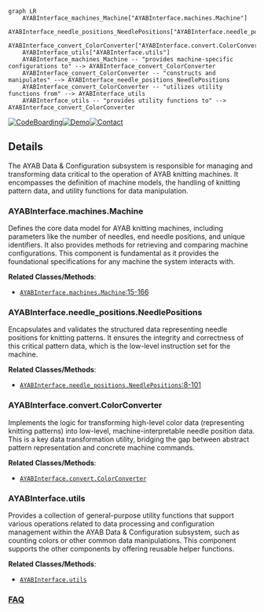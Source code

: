 ```mermaid
graph LR
    AYABInterface_machines_Machine["AYABInterface.machines.Machine"]
    AYABInterface_needle_positions_NeedlePositions["AYABInterface.needle_positions.NeedlePositions"]
    AYABInterface_convert_ColorConverter["AYABInterface.convert.ColorConverter"]
    AYABInterface_utils["AYABInterface.utils"]
    AYABInterface_machines_Machine -- "provides machine-specific configurations to" --> AYABInterface_convert_ColorConverter
    AYABInterface_convert_ColorConverter -- "constructs and manipulates" --> AYABInterface_needle_positions_NeedlePositions
    AYABInterface_convert_ColorConverter -- "utilizes utility functions from" --> AYABInterface_utils
    AYABInterface_utils -- "provides utility functions to" --> AYABInterface_convert_ColorConverter
```

[![CodeBoarding](https://img.shields.io/badge/Generated%20by-CodeBoarding-9cf?style=flat-square)](https://github.com/CodeBoarding/GeneratedOnBoardings)[![Demo](https://img.shields.io/badge/Try%20our-Demo-blue?style=flat-square)](https://www.codeboarding.org/demo)[![Contact](https://img.shields.io/badge/Contact%20us%20-%20contact@codeboarding.org-lightgrey?style=flat-square)](mailto:contact@codeboarding.org)

## Details

The AYAB Data & Configuration subsystem is responsible for managing and transforming data critical to the operation of AYAB knitting machines. It encompasses the definition of machine models, the handling of knitting pattern data, and utility functions for data manipulation.

### AYABInterface.machines.Machine
Defines the core data model for AYAB knitting machines, including parameters like the number of needles, end needle positions, and unique identifiers. It also provides methods for retrieving and comparing machine configurations. This component is fundamental as it provides the foundational specifications for any machine the system interacts with.


**Related Classes/Methods**:

- <a href="https://github.com/fossasia/AYABInterface/blob/master/AYABInterface/machines.py#L15-L166" target="_blank" rel="noopener noreferrer">`AYABInterface.machines.Machine`:15-166</a>


### AYABInterface.needle_positions.NeedlePositions
Encapsulates and validates the structured data representing needle positions for knitting patterns. It ensures the integrity and correctness of this critical pattern data, which is the low-level instruction set for the machine.


**Related Classes/Methods**:

- <a href="https://github.com/fossasia/AYABInterface/blob/master/AYABInterface/needle_positions.py#L8-L101" target="_blank" rel="noopener noreferrer">`AYABInterface.needle_positions.NeedlePositions`:8-101</a>


### AYABInterface.convert.ColorConverter
Implements the logic for transforming high-level color data (representing knitting patterns) into low-level, machine-interpretable needle position data. This is a key data transformation utility, bridging the gap between abstract pattern representation and concrete machine commands.


**Related Classes/Methods**:

- <a href="https://github.com/fossasia/AYABInterface/blob/master/AYABInterface/convert/__init__.py" target="_blank" rel="noopener noreferrer">`AYABInterface.convert.ColorConverter`</a>


### AYABInterface.utils
Provides a collection of general-purpose utility functions that support various operations related to data processing and configuration management within the AYAB Data & Configuration subsystem, such as counting colors or other common data manipulations. This component supports the other components by offering reusable helper functions.


**Related Classes/Methods**:

- <a href="https://github.com/fossasia/AYABInterface/blob/master/AYABInterface/utils.py" target="_blank" rel="noopener noreferrer">`AYABInterface.utils`</a>




### [FAQ](https://github.com/CodeBoarding/GeneratedOnBoardings/tree/main?tab=readme-ov-file#faq)